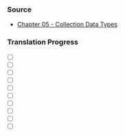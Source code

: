 ### Source
- [Chapter 05 - Collection Data Types](https://runestone.academy/runestone/books/published/cpp4python/CollectionData/toctree.html)

### Translation Progress
- [ ] []()
- [ ] []()
- [ ] []()
- [ ] []()
- [ ] []()
- [ ] []()
- [ ] []()
- [ ] []()
- [ ] []()
- [ ] []()